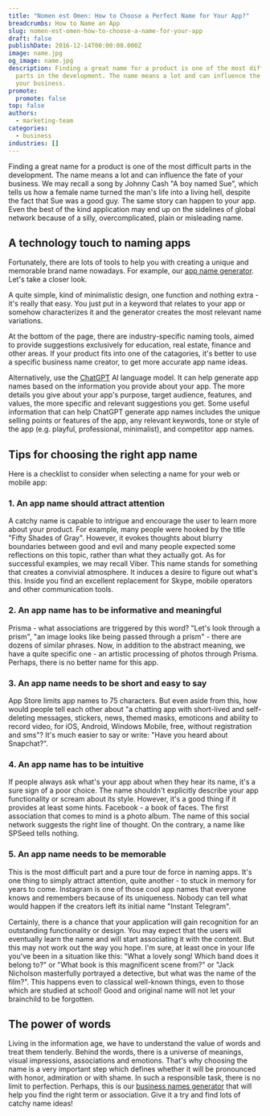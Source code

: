 ```yaml
---
title: "Nomen est Omen: How to Choose a Perfect Name for Your App?"
breadcrumbs: How to Name an App
slug: nomen-est-omen-how-to-choose-a-name-for-your-app
draft: false
publishDate: 2016-12-14T00:00:00.000Z
image: name.jpg
og_image: name.jpg
description: Finding a great name for a product is one of the most difficult
  parts in the development. The name means a lot and can influence the fate of
  your business.
promote:
  promote: false
top: false
authors:
  - marketing-team
categories:
  - business
industries: []
---
```

Finding a great name for a product is one of the most difficult parts in the development. The name means a lot and can influence the fate of your business. We may recall a song by Johnny Cash "A boy named Sue", which tells us how a female name turned the man's life into a living hell, despite the fact that Sue was a good guy. The same story can happen to your app. Even the best of the kind application may end up on the sidelines of global network because of a silly, overcomplicated, plain or misleading name.

## A technology touch to naming apps

Fortunately, there are lots of tools to help you with creating a unique and memorable brand name nowadays. For example, our [app name generator](https://businessnameguide.com/). Let's take a closer look.

A quite simple, kind of minimalistic design, one function and nothing extra - it's really that easy. You just put in a keyword that relates to your app or somehow characterizes it and the generator creates the most relevant name variations.

At the bottom of the page, there are industry-specific naming tools, aimed to provide suggestions exclusively for education, real estate, finance and other areas. If your product fits into one of the catagories, it's better to use a specific business name creator, to get more accurate app name ideas.

Alternatively, use the <a href="https://chat.openai.com/" target="_blank" rel="nofollow">ChatGPT</a> AI language model. It can help generate app names based on the information you provide about your app. The more details you give about your app's purpose, target audience, features, and values, the more specific and relevant suggestions you get. Some useful information that can help ChatGPT generate app names includes the unique selling points or features of the app, any relevant keywords, tone or style of the app (e.g. playful, professional, minimalist), and competitor app names.

## Tips for choosing the right app name

Here is a checklist to consider when selecting a name for your web or mobile app:

### 1. An app name should attract attention

A catchy name is capable to intrigue and encourage the user to learn more about your product. For example, many people were hooked by the title "Fifty Shades of Gray". However, it evokes thoughts about blurry boundaries between good and evil and many people expected some reflections on this topic, rather than what they actually got. As for successful examples, we may recall Viber. This name stands for something that creates a convivial atmosphere. It induces a desire to figure out what's this. Inside you find an excellent replacement for Skype, mobile operators and other communication tools.

### 2. An app name has to be informative and meaningful

Prisma - what associations are triggered by this word? "Let's look through a prism", "an image looks like being passed through a prism" - there are dozens of similar phrases. Now, in addition to the abstract meaning, we have a quite specific one - an artistic processing of photos through Prisma. Perhaps, there is no better name for this app.

### 3. An app name needs to be short and easy to say

App Store limits app names to 75 characters. But even aside from this, how would people tell each other about "a chatting app with short-lived and self-deleting messages, stickers, news, themed masks, emoticons and ability to record video, for iOS, Android, Windows Mobile, free, without registration and sms"? It's much easier to say or write: "Have you heard about Snapchat?".

### 4. An app name has to be intuitive

If people always ask what's your app about when they hear its name, it's a sure sign of a poor choice. The name shouldn't explicitly describe your app functionality or scream about its style. However, it's a good thing if it provides at least some hints. Facebook - a book of faces. The first association that comes to mind is a photo album. The name of this social network suggests the right line of thought. On the contrary, a name like SPSeed tells nothing.

### 5. An app name needs to be memorable

This is the most difficult part and a pure tour de force in naming apps. It's one thing to simply attract attention, quite another - to stuck in memory for years to come. Instagram is one of those cool app names that everyone knows and remembers because of its uniqueness. Nobody can tell what would happen if the creators left its initial name "Instant Telegram".

Certainly, there is a chance that your application will gain recognition for an outstanding functionality or design. You may expect that the users will eventually learn the name and will start associating it with the content. But this may not work out the way you hope. I'm sure, at least once in your life you've been in a situation like this: "What a lovely song! Which band does it belong to?" or "What book is this magnificent scene from?" or "Jack Nicholson masterfully portrayed a detective, but what was the name of the film?". This happens even to classical well-known things, even to those which are studied at school! Good and original name will not let your brainchild to be forgotten.

## The power of words

Living in the information age, we have to understand the value of words and treat them tenderly. Behind the words, there is a universe of meanings, visual impressions, associations and emotions. That's why choosing the name is a very important step which defines whether it will be pronounced with honor, admiration or with shame. In such a responsible task, there is no limit to perfection. Perhaps, this is our [business names generator](https://businessnameguide.com/) that will help you find the right term or association. Give it a try and find lots of catchy name ideas!
